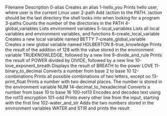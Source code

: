 Filename	Description
0-alias		Creates an alias
1-hello_you	Prints hello user, where user is the current Linux user
2-path		Add /action to the PATH. /action should be the last directory the shell looks into when looking for a program
3-paths		Counts the number of the directories in the PATH
4-global_variables     Lists environment variables
5-local_variables      Lists all local variables and environment variables, and functions
6-create_local_variable	     Creates a new local variable named BETTY
7-create_global_variable     Creates a new global variable named HOLBERTON
8-true_knowledge	     Prints the result of the addition of 128 with the value stored in the environment variable TRUEKNOWLEDGE, followed by a new line
9-divide_and_rule	     Prints the result of POWER divided by DIVIDE, followed by a new line
10-love_exponent_breath	     Displays the result of BREATH to the power LOVE
11-binary_to_decimal	     Converts a number from base 2 to base 10
12-combinations		     Prints all possible combinations of two letters, except oo
13-print_float		     Prints a number with two decimal places. The number is stored in the environment variable NUM
14-decimal_to_hexadecimal    Converts a number from base 10 to base 16
100-rot13		     Encodes and decodes text using the rot13 encryption
101-odd			     Prints every other line from the input, starting with the first line
102-water_and_str	     Adds the two numbers stored in the environment variables WATER and STIR and prints the result